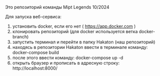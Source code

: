 Это репозиторий команды Mipt Legends 
10/2024

Для запуска веб-сервиса:
1. установить docker, если его нет ( https://app.docker.com )
2. клонировать репозиторий (для docker используется ветка docker-branch)
3. запустить терминал и перейти в папку Hakaton (наш репозиторий)
4. находясь в репозитории Hakaton ввести в терминале команду: docker-compose build
5. после этого ввести команду: docker-compose up -d 
6. открыть браузер и прописать в адресную строку: http://localhost:8000/
